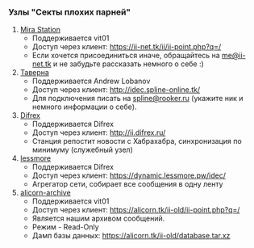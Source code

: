 ### Узлы "Секты плохих парней"

1. [Mira Station](https://ii-net.tk/ii/ii-web.php)
   * Поддерживается vit01
   * Доступ через клиент: <https://ii-net.tk/ii/ii-point.php?q=/>
   * Если хочется присоединиться иначе, обращайтесь на <me@ii-net.tk> и не забудьте рассказать немного о себе :)
2. [Таверна](http://idec.spline-online.tk/)
   * Поддерживается Andrew Lobanov
   * Доступ через клиент: <http://idec.spline-online.tk/>
   * Для подключения писать на <spline@rooker.ru> (укажите ник и немного информации о себе).
3. [Difrex](http://ii.difrex.ru)
   * Поддерживается Difrex
   * Доступ через клиент: <http://ii.difrex.ru/>
   * Станция репостит новости с Хабрахабра, синхронизация по минимуму (служебный узел)
4. [lessmore](https://dynamic.lessmore.pw/)
   * Поддерживается Difrex
   * Доступ через клиент: <https://dynamic.lessmore.pw/idec/>
   * Агрегатор сети, собирает все сообщения в одну ленту
5. [alicorn-archive](http://alicorn.tk/ii-old)
   * Поддерживается vit01
   * Доступ через клиент: <https://alicorn.tk/ii-old/ii-point.php?q=/>
   * Является нашим архивом сообщений.
   * Режим - Read-Only
   * Дамп базы данных: <https://alicorn.tk/ii-old/database.tar.xz>
   
